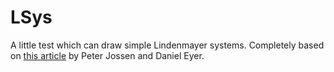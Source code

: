 # LSys
 A little test which can draw simple Lindenmayer systems.
 Completely based on [this article](http://www.fraktalwelt.de/lsys/seite16.html) by Peter Jossen and Daniel Eyer.
